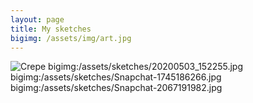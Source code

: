 ```yaml
---
layout: page
title: My sketches
bigimg: /assets/img/art.jpg
--- 
```


![Crepe](/assets/sketches/20200424_163929.jpg	)
bigimg:/assets/sketches/20200503_152255.jpg	
bigimg:/assets/sketches/Snapchat-1745186266.jpg	
bigimg:/assets/sketches/Snapchat-2067191982.jpg
